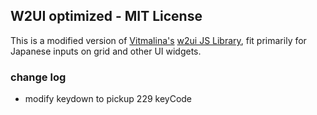 ## W2UI optimized - MIT License

This is a modified version of [Vitmalina's](https://github.com/vitmalina) [w2ui JS Library](https://github.com/vitmalina/w2ui), fit primarily for Japanese inputs on grid and other UI widgets.

### change log
- modify keydown to pickup 229 keyCode

